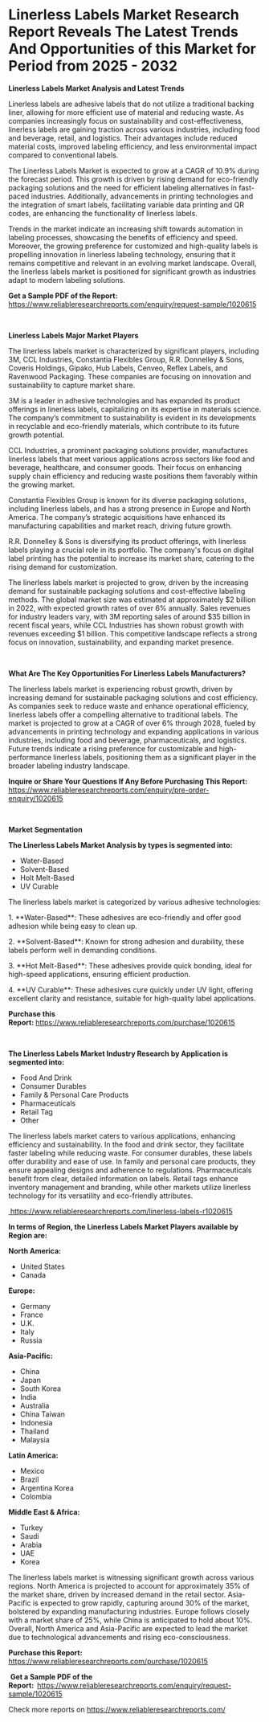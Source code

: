 <p><h1>Linerless Labels Market Research Report Reveals The Latest Trends And Opportunities of this Market for Period from 2025 - 2032</h1></p><p><strong>Linerless Labels Market Analysis and Latest Trends</strong></p>
<p><p>Linerless labels are adhesive labels that do not utilize a traditional backing liner, allowing for more efficient use of material and reducing waste. As companies increasingly focus on sustainability and cost-effectiveness, linerless labels are gaining traction across various industries, including food and beverage, retail, and logistics. Their advantages include reduced material costs, improved labeling efficiency, and less environmental impact compared to conventional labels.</p><p>The Linerless Labels Market is expected to grow at a CAGR of 10.9% during the forecast period. This growth is driven by rising demand for eco-friendly packaging solutions and the need for efficient labeling alternatives in fast-paced industries. Additionally, advancements in printing technologies and the integration of smart labels, facilitating variable data printing and QR codes, are enhancing the functionality of linerless labels.</p><p>Trends in the market indicate an increasing shift towards automation in labeling processes, showcasing the benefits of efficiency and speed. Moreover, the growing preference for customized and high-quality labels is propelling innovation in linerless labeling technology, ensuring that it remains competitive and relevant in an evolving market landscape. Overall, the linerless labels market is positioned for significant growth as industries adapt to modern labeling solutions.</p></p>
<p><strong>Get a Sample PDF of the Report:&nbsp;</strong> <a href="https://www.reliableresearchreports.com/enquiry/request-sample/1020615?utm_campaign=3349&utm_medium=2&utm_source=Github&utm_content=ia&utm_term=02042025&utm_id=linerless-labels">https://www.reliableresearchreports.com/enquiry/request-sample/1020615</a></p>
<p>&nbsp;</p>
<p><strong>Linerless Labels Major Market Players</strong></p>
<p><p>The linerless labels market is characterized by significant players, including 3M, CCL Industries, Constantia Flexibles Group, R.R. Donnelley & Sons, Coveris Holdings, Gipako, Hub Labels, Cenveo, Reflex Labels, and Ravenwood Packaging. These companies are focusing on innovation and sustainability to capture market share.</p><p>3M is a leader in adhesive technologies and has expanded its product offerings in linerless labels, capitalizing on its expertise in materials science. The company’s commitment to sustainability is evident in its developments in recyclable and eco-friendly materials, which contribute to its future growth potential.</p><p>CCL Industries, a prominent packaging solutions provider, manufactures linerless labels that meet various applications across sectors like food and beverage, healthcare, and consumer goods. Their focus on enhancing supply chain efficiency and reducing waste positions them favorably within the growing market.</p><p>Constantia Flexibles Group is known for its diverse packaging solutions, including linerless labels, and has a strong presence in Europe and North America. The company’s strategic acquisitions have enhanced its manufacturing capabilities and market reach, driving future growth.</p><p>R.R. Donnelley & Sons is diversifying its product offerings, with linerless labels playing a crucial role in its portfolio. The company's focus on digital label printing has the potential to increase its market share, catering to the rising demand for customization.</p><p>The linerless labels market is projected to grow, driven by the increasing demand for sustainable packaging solutions and cost-effective labeling methods. The global market size was estimated at approximately $2 billion in 2022, with expected growth rates of over 6% annually. Sales revenues for industry leaders vary, with 3M reporting sales of around $35 billion in recent fiscal years, while CCL Industries has shown robust growth with revenues exceeding $1 billion. This competitive landscape reflects a strong focus on innovation, sustainability, and expanding market presence.</p></p>
<p>&nbsp;</p>
<p><strong>What Are The Key Opportunities For Linerless Labels Manufacturers?</strong></p>
<p><p>The linerless labels market is experiencing robust growth, driven by increasing demand for sustainable packaging solutions and cost efficiency. As companies seek to reduce waste and enhance operational efficiency, linerless labels offer a compelling alternative to traditional labels. The market is projected to grow at a CAGR of over 6% through 2028, fueled by advancements in printing technology and expanding applications in various industries, including food and beverage, pharmaceuticals, and logistics. Future trends indicate a rising preference for customizable and high-performance linerless labels, positioning them as a significant player in the broader labeling industry landscape.</p></p>
<p><strong>Inquire or Share Your Questions If Any Before Purchasing This Report:</strong> <a href="https://www.reliableresearchreports.com/enquiry/pre-order-enquiry/1020615?utm_campaign=3349&utm_medium=2&utm_source=Github&utm_content=ia&utm_term=02042025&utm_id=linerless-labels">https://www.reliableresearchreports.com/enquiry/pre-order-enquiry/1020615</a></p>
<p>&nbsp;</p>
<p><strong>Market Segmentation</strong></p>
<p><strong>The Linerless Labels Market Analysis by types is segmented into:</strong></p>
<p><ul><li>Water-Based</li><li>Solvent-Based</li><li>Holt Melt-Based</li><li>UV Curable</li></ul></p>
<p><p>The linerless labels market is categorized by various adhesive technologies: </p><p>1. **Water-Based**: These adhesives are eco-friendly and offer good adhesion while being easy to clean up.</p><p>2. **Solvent-Based**: Known for strong adhesion and durability, these labels perform well in demanding conditions.</p><p>3. **Hot Melt-Based**: These adhesives provide quick bonding, ideal for high-speed applications, ensuring efficient production.</p><p>4. **UV Curable**: These adhesives cure quickly under UV light, offering excellent clarity and resistance, suitable for high-quality label applications.</p></p>
<p><strong>Purchase this Report:&nbsp;</strong><a href="https://www.reliableresearchreports.com/purchase/1020615?utm_campaign=3349&utm_medium=2&utm_source=Github&utm_content=ia&utm_term=02042025&utm_id=linerless-labels">https://www.reliableresearchreports.com/purchase/1020615</a></p>
<p>&nbsp;</p>
<p><strong>The Linerless Labels Market Industry Research by Application is segmented into:</strong></p>
<p><ul><li>Food And Drink</li><li>Consumer Durables</li><li>Family & Personal Care Products</li><li>Pharmaceuticals</li><li>Retail Tag</li><li>Other</li></ul></p>
<p><p>The linerless labels market caters to various applications, enhancing efficiency and sustainability. In the food and drink sector, they facilitate faster labeling while reducing waste. For consumer durables, these labels offer durability and ease of use. In family and personal care products, they ensure appealing designs and adherence to regulations. Pharmaceuticals benefit from clear, detailed information on labels. Retail tags enhance inventory management and branding, while other markets utilize linerless technology for its versatility and eco-friendly attributes.</p></p>
<p><a href="https://www.reliableresearchreports.com/linerless-labels-r1020615?utm_campaign=3349&utm_medium=2&utm_source=Github&utm_content=ia&utm_term=02042025&utm_id=linerless-labels">&nbsp;https://www.reliableresearchreports.com/linerless-labels-r1020615</a></p>
<p><strong>In terms of Region, the Linerless Labels Market Players available by Region are:</strong></p>
<p>
    <p> <strong> North America: </strong>
        <ul>
            <li>United States</li>
            <li>Canada</li>
        </ul>
        </p> 
    <p> <strong> Europe: </strong>
        <ul>
            <li>Germany</li>
            <li>France</li>
            <li>U.K.</li>
            <li>Italy</li>
            <li>Russia</li>
        </ul>
        </p> 
    <p> <strong> Asia-Pacific: </strong>
        <ul>
            <li>China</li>
            <li>Japan</li>
            <li>South Korea</li>
            <li>India</li>
            <li>Australia</li>
            <li>China Taiwan</li>
            <li>Indonesia</li>
            <li>Thailand</li>
            <li>Malaysia</li>
        </ul>
        </p> 
    <p> <strong> Latin America: </strong>
        <ul>
            <li>Mexico</li>
            <li>Brazil</li>
            <li>Argentina Korea</li>
            <li>Colombia</li>
        </ul>
        </p> 
    <p> <strong> Middle East & Africa: </strong>
        <ul>
            <li>Turkey</li>
            <li>Saudi</li>
            <li>Arabia</li>
            <li>UAE</li>
            <li>Korea</li>
        </ul>
    </p>
    </p>
<p><p>The linerless labels market is witnessing significant growth across various regions. North America is projected to account for approximately 35% of the market share, driven by increased demand in the retail sector. Asia-Pacific is expected to grow rapidly, capturing around 30% of the market, bolstered by expanding manufacturing industries. Europe follows closely with a market share of 25%, while China is anticipated to hold about 10%. Overall, North America and Asia-Pacific are expected to lead the market due to technological advancements and rising eco-consciousness.</p></p>
<p><strong>Purchase this Report: </strong><a href="https://www.reliableresearchreports.com/purchase/1020615?utm_campaign=3349&utm_medium=2&utm_source=Github&utm_content=ia&utm_term=02042025&utm_id=linerless-labels">https://www.reliableresearchreports.com/purchase/1020615</a></p>
<p>&nbsp;<strong>Get a Sample PDF of the Report:&nbsp;&nbsp;</strong><a href="https://www.reliableresearchreports.com/enquiry/request-sample/1020615?utm_campaign=3349&utm_medium=2&utm_source=Github&utm_content=ia&utm_term=02042025&utm_id=linerless-labels">https://www.reliableresearchreports.com/enquiry/request-sample/1020615</a></p>
<p><strong></strong></p>
<p>Check more reports on <a href="https://www.reliableresearchreports.com/?utm_campaign=3349&utm_medium=2&utm_source=Github&utm_content=ia&utm_term=02042025&utm_id=linerless-labels">https://www.reliableresearchreports.com/</a></p>